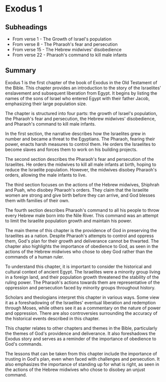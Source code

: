# Exodus 1

## Subheadings

* From verse 1 - The Growth of Israel's population
* From verse 8 - The Pharaoh's fear and persecution
* From verse 15 - The Hebrew midwives' disobedience
* From verse 22 - Pharaoh's command to kill male infants

## Summary

Exodus 1 is the first chapter of the book of Exodus in the Old Testament of the Bible. This chapter provides an introduction to the story of the Israelites' enslavement and subsequent liberation from Egypt. It begins by listing the names of the sons of Israel who entered Egypt with their father Jacob, emphasizing their large population size.

The chapter is structured into four parts: the growth of Israel's population, the Pharaoh's fear and persecution, the Hebrew midwives' disobedience, and Pharaoh's command to kill male infants.

In the first section, the narrative describes how the Israelites grew in number and became a threat to the Egyptians. The Pharaoh, fearing their power, enacts harsh measures to control them. He orders the Israelites to become slaves and forces them to work on his building projects.

The second section describes the Pharaoh's fear and persecution of the Israelites. He orders the midwives to kill all male infants at birth, hoping to reduce the Israelite population. However, the midwives disobey Pharaoh's orders, allowing the male infants to live.

The third section focuses on the actions of the Hebrew midwives, Shiphrah and Puah, who disobey Pharaoh's orders. They claim that the Israelite women are strong and give birth before they can arrive, and God blesses them with families of their own.

The fourth section describes Pharaoh's command to all his people to throw every Hebrew male born into the Nile River. This command was an attempt to limit the Israelite population growth and maintain his power.

The main theme of this chapter is the providence of God in preserving the Israelites as a nation. Despite Pharaoh's attempts to control and oppress them, God's plan for their growth and deliverance cannot be thwarted. The chapter also highlights the importance of obedience to God, as seen in the actions of the Hebrew midwives who chose to obey God rather than the commands of a human ruler.

To understand this chapter, it is important to consider the historical and cultural context of ancient Egypt. The Israelites were a minority group living in a foreign land, and their population growth threatened the stability of the ruling power. The Pharaoh's actions towards them are representative of the oppression and persecution faced by minority groups throughout history.

Scholars and theologians interpret this chapter in various ways. Some view it as a foreshadowing of the Israelites' eventual liberation and redemption through Moses, while others see it as a commentary on the nature of power and oppression. There are also controversies surrounding the accuracy of the historical events described in this chapter.

This chapter relates to other chapters and themes in the Bible, particularly the themes of God's providence and deliverance. It also foreshadows the Exodus story and serves as a reminder of the importance of obedience to God's commands.

The lessons that can be taken from this chapter include the importance of trusting in God's plan, even when faced with challenges and persecution. It also emphasizes the importance of standing up for what is right, as seen in the actions of the Hebrew midwives who chose to disobey an unjust command.